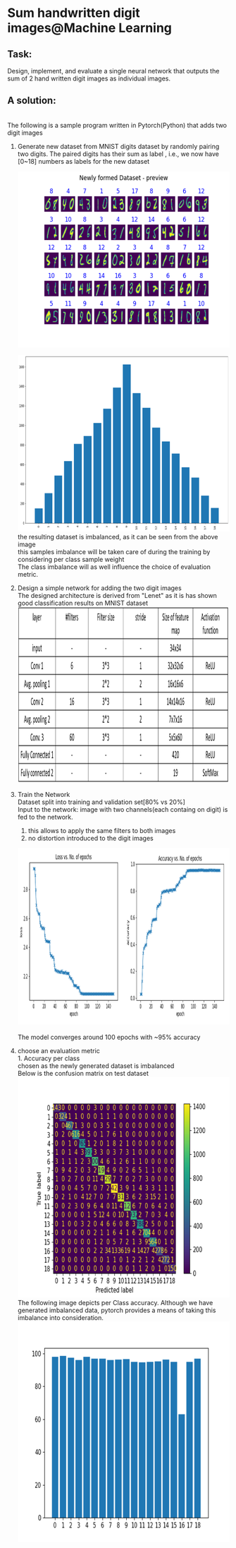 # Sum handwritten digit images@Machine Learning<br>
## Task: <br>
Design, implement, and evaluate a single neural network that outputs the sum of 2 hand written digit images as individual images.<br>
## A solution:
<br>The following is a sample program written in Pytorch(Python) that adds two digit images <br>
1. Generate new dataset from MNIST digits dataset by randomly pairing two digits. 
The paired digits has their sum as label
, i.e., we now have [0~18] numbers as labels for the new dataset<br>
   
   <img src = "./images/datasetPreview.png" width=600 height=400> <br>

      <img src="./images/addMnistDatasetDistribution.png" width=600 height=400>
      <br>the resulting dataset is imbalanced, as it can be seen from the above image <br>
   this samples imbalance will be taken care of during the training by considering per class sample weight<br>
   The class imbalance will as well influence the choice of evaluation metric.
2. Design a simple network for adding the two digit images
   <br>The designed architecture is derived from "Lenet" as it is has shown good classification results on MNIST dataset
     <img src="./images/modelArchitecture.png" width=600 height=400>
3. Train the Network
   <br>Dataset split into training and validation set[80% vs 20%]
   <br> Input to the network: image with two channels(each containg on digit) is fed to the network.
   1. this allows to apply the same filters to both images
   2. no distortion introduced to the digit images
   
   <img src = "./images/training.png" width=1000 height=400> <br>
   <br>The model converges around 100 epochs with ~95% accuracy
4. choose an evaluation metric
<br> 1. Accuracy per class
   <br> chosen as the newly generated dataset is imbalanced
   <br> Below is the confusion matrix on test dataset<br>
<img src = "./results/AddMnist_confusion_matrix.png" width=600 height=500> <br>
The following image depicts per Class accuracy. Although we have generated imbalanced data, pytorch provides a means of taking this imbalance into consideration.<br>
<img src = "./results/AddMnist_PerClassAccuracy.png" width=600 height=500> <br>
